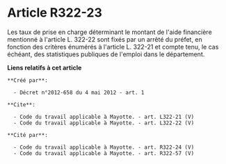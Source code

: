 # Article R322-23

Les taux de prise en charge déterminant le montant de l'aide financière mentionné à l'article L. 322-22 sont fixés par un
arrêté du préfet, en fonction des critères énumérés à l'article L. 322-21 et compte tenu, le cas échéant, des statistiques
publiques de l'emploi dans le département.

**Liens relatifs à cet article**

	**Créé par**:

	  - Décret n°2012-658 du 4 mai 2012 - art. 1

	**Cite**:

	  - Code du travail applicable à Mayotte. - art. L322-21 (V)
	  - Code du travail applicable à Mayotte. - art. L322-22 (V)

	**Cité par**:

	  - Code du travail applicable à Mayotte. - art. R322-24 (V)
	  - Code du travail applicable à Mayotte. - art. R322-57 (V)
